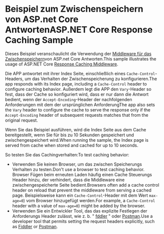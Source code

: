 # <a name="aspnet-core-response-caching-sample"></a><span data-ttu-id="d597f-101">Beispiel zum Zwischenspeichern von ASP.net Core Antworten</span><span class="sxs-lookup"><span data-stu-id="d597f-101">ASP.NET Core Response Caching Sample</span></span>

<span data-ttu-id="d597f-102">Dieses Beispiel veranschaulicht die Verwendung der [Middleware für das Zwischenspeichern](https://docs.microsoft.com/aspnet/core/performance/caching/middleware)von ASP.net Core Antworten.</span><span class="sxs-lookup"><span data-stu-id="d597f-102">This sample illustrates the usage of ASP.NET Core [Response Caching Middleware](https://docs.microsoft.com/aspnet/core/performance/caching/middleware).</span></span>

<span data-ttu-id="d597f-103">Die APP antwortet mit ihrer Index Seite, einschließlich eines `Cache-Control`-Headers, um das Verhalten der Zwischenspeicherung zu konfigurieren.</span><span class="sxs-lookup"><span data-stu-id="d597f-103">The app responds with its Index page, including a `Cache-Control` header to configure caching behavior.</span></span> <span data-ttu-id="d597f-104">Außerdem legt die APP den `Vary`-Header so fest, dass der Cache so konfiguriert wird, dass er nur dann die Antwort bedient, wenn der `Accept-Encoding`-Header der nachfolgenden Anforderungen mit dem der ursprünglichen Anforderung</span><span class="sxs-lookup"><span data-stu-id="d597f-104">The app also sets the `Vary` header to configure the cache to serve the response only if the `Accept-Encoding` header of subsequent requests matches that from the original request.</span></span>

<span data-ttu-id="d597f-105">Wenn Sie das Beispiel ausführen, wird die Index Seite aus dem Cache bereitgestellt, wenn Sie für bis zu 10 Sekunden gespeichert und zwischengespeichert wird.</span><span class="sxs-lookup"><span data-stu-id="d597f-105">When running the sample, the Index page is served from cache when stored and cached for up to 10 seconds.</span></span>

<span data-ttu-id="d597f-106">So testen Sie das Cachingverhalten:</span><span class="sxs-lookup"><span data-stu-id="d597f-106">To test caching behavior:</span></span>

* <span data-ttu-id="d597f-107">Verwenden Sie keinen Browser, um das zwischen Speicherungs Verhalten zu testen.</span><span class="sxs-lookup"><span data-stu-id="d597f-107">Don't use a browser to test caching behavior.</span></span> <span data-ttu-id="d597f-108">Browser Fügen beim erneuten Laden häufig einen Cache Steuerungs Header hinzu, der verhindert, dass die Middleware eine zwischengespeicherte Seite bedient.</span><span class="sxs-lookup"><span data-stu-id="d597f-108">Browsers often add a cache control header on reload that prevent the middleware from serving a cached page.</span></span> <span data-ttu-id="d597f-109">Beispielsweise kann ein `Cache-Control`-Header mit dem Wert `max-age=0`) vom Browser hinzugefügt werden.</span><span class="sxs-lookup"><span data-stu-id="d597f-109">For example, a `Cache-Control` header with a value of `max-age=0`) might be added by the browser.</span></span>
* <span data-ttu-id="d597f-110">Verwenden Sie ein Entwickler Tool, das das explizite Festlegen der Anforderungs Header zulässt, wie z. b. " <a href="https://www.telerik.com/fiddler">fddler</a> " oder <a href="https://www.getpostman.com/">Postman</a>.</span><span class="sxs-lookup"><span data-stu-id="d597f-110">Use a developer tool that permits setting the request headers explicitly, such as <a href="https://www.telerik.com/fiddler">Fiddler</a> or <a href="https://www.getpostman.com/">Postman</a>.</span></span>
